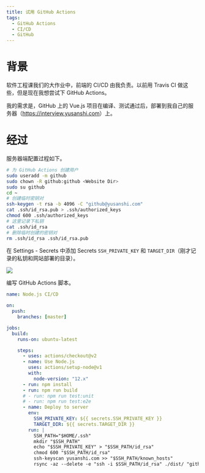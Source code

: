 ```yaml
---
title: 试用 GitHub Actions
tags:
  - GitHub Actions
  - CI/CD
  - GitHub
---
```


# 背景

软件工程课我们的大作业中，前端的 CI/CD 由我负责。以前用 Travis CI 做这些，但是现在我想尝试下 GitHub Actions。

我的需求是，GitHub 上的 Vue.js 项目在编译、测试通过后，部署到我自己的服务器（<https://interview.yusanshi.com>）上。

# 经过

服务器端配置过程如下。

```bash
# 为 GitHub Actions 创建用户
sudo useradd -m github
sudo chown -R github:github <Website Dir>
sudo su github
cd ~
# 创建临时密钥对
ssh-keygen -t rsa -b 4096 -C "github@yusanshi.com"
cat .ssh/id_rsa.pub > .ssh/authorized_keys
chmod 600 .ssh/authorized_keys
# 这里记录下私钥
cat .ssh/id_rsa
# 删除临时创建的密钥对
rm .ssh/id_rsa .ssh/id_rsa.pub
```

在 Settings - Secrets 中添加 Secrets `SSH_PRIVATE_KEY` 和 `TARGET_DIR`（刚才记录的私钥和网站部署的目录）。

![](https://img.yusanshi.com/upload/20200430211933556833.png)

编写 GitHub Actions 脚本。

```yaml
name: Node.js CI/CD

on:
  push:
    branches: [master]

jobs:
  build:
    runs-on: ubuntu-latest

    steps:
      - uses: actions/checkout@v2
      - name: Use Node.js
        uses: actions/setup-node@v1
        with:
          node-version: "12.x"
      - run: npm install
      - run: npm run build
      # - run: npm run test:unit
      # - run: npm run test:e2e
      - name: Deploy to server
        env:
          SSH_PRIVATE_KEY: ${{ secrets.SSH_PRIVATE_KEY }}
          TARGET_DIR: ${{ secrets.TARGET_DIR }}
        run: |
          SSH_PATH="$HOME/.ssh"
          mkdir "$SSH_PATH"
          echo "$SSH_PRIVATE_KEY" > "$SSH_PATH/id_rsa"
          chmod 600 "$SSH_PATH/id_rsa"
          ssh-keyscan yusanshi.com >> "$SSH_PATH/known_hosts"
          rsync -az --delete -e "ssh -i $SSH_PATH/id_rsa" ./dist/ "github@yusanshi.com:$TARGET_DIR"
```
